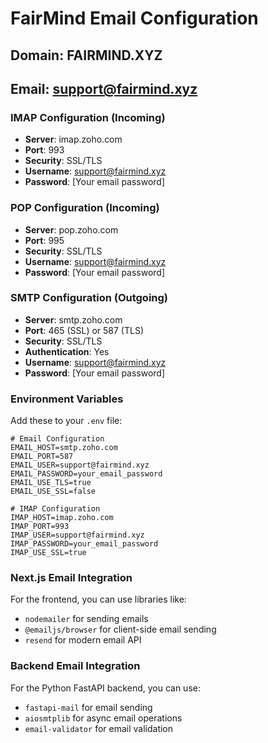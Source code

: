 # FairMind Email Configuration

## Domain: FAIRMIND.XYZ
## Email: support@fairmind.xyz

### IMAP Configuration (Incoming)
- **Server**: imap.zoho.com
- **Port**: 993
- **Security**: SSL/TLS
- **Username**: support@fairmind.xyz
- **Password**: [Your email password]

### POP Configuration (Incoming)
- **Server**: pop.zoho.com
- **Port**: 995
- **Security**: SSL/TLS
- **Username**: support@fairmind.xyz
- **Password**: [Your email password]

### SMTP Configuration (Outgoing)
- **Server**: smtp.zoho.com
- **Port**: 465 (SSL) or 587 (TLS)
- **Security**: SSL/TLS
- **Authentication**: Yes
- **Username**: support@fairmind.xyz
- **Password**: [Your email password]

### Environment Variables
Add these to your `.env` file:

```env
# Email Configuration
EMAIL_HOST=smtp.zoho.com
EMAIL_PORT=587
EMAIL_USER=support@fairmind.xyz
EMAIL_PASSWORD=your_email_password
EMAIL_USE_TLS=true
EMAIL_USE_SSL=false

# IMAP Configuration
IMAP_HOST=imap.zoho.com
IMAP_PORT=993
IMAP_USER=support@fairmind.xyz
IMAP_PASSWORD=your_email_password
IMAP_USE_SSL=true
```

### Next.js Email Integration
For the frontend, you can use libraries like:
- `nodemailer` for sending emails
- `@emailjs/browser` for client-side email sending
- `resend` for modern email API

### Backend Email Integration
For the Python FastAPI backend, you can use:
- `fastapi-mail` for email sending
- `aiosmtplib` for async email operations
- `email-validator` for email validation 